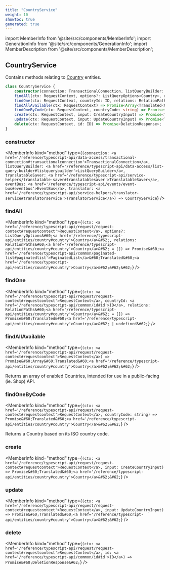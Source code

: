 ```yaml
---
title: "CountryService"
weight: 10
showtoc: true
generated: true
---
```

<!-- This file was generated from the Vendure source. Do not modify. Instead, re-run the "docs:build" script -->
import MemberInfo from '@site/src/components/MemberInfo';
import GenerationInfo from '@site/src/components/GenerationInfo';
import MemberDescription from '@site/src/components/MemberDescription';


## CountryService

<GenerationInfo sourceFile="packages/core/src/service/services/country.service.ts" sourceLine="33" packageName="@vendure/core" />

Contains methods relating to <a href='/reference/typescript-api/entities/country#country'>Country</a> entities.

```ts title="Signature"
class CountryService {
    constructor(connection: TransactionalConnection, listQueryBuilder: ListQueryBuilder, translatableSaver: TranslatableSaver, eventBus: EventBus, translator: TranslatorService)
    findAll(ctx: RequestContext, options?: ListQueryOptions<Country>, relations: RelationPaths<Country> = []) => Promise<PaginatedList<Translated<Country>>>;
    findOne(ctx: RequestContext, countryId: ID, relations: RelationPaths<Country> = []) => Promise<Translated<Country> | undefined>;
    findAllAvailable(ctx: RequestContext) => Promise<Array<Translated<Country>>>;
    findOneByCode(ctx: RequestContext, countryCode: string) => Promise<Translated<Country>>;
    create(ctx: RequestContext, input: CreateCountryInput) => Promise<Translated<Country>>;
    update(ctx: RequestContext, input: UpdateCountryInput) => Promise<Translated<Country>>;
    delete(ctx: RequestContext, id: ID) => Promise<DeletionResponse>;
}
```

<div className="members-wrapper">

### constructor

<MemberInfo kind="method" type={`(connection: <a href='/reference/typescript-api/data-access/transactional-connection#transactionalconnection'>TransactionalConnection</a>, listQueryBuilder: <a href='/reference/typescript-api/data-access/list-query-builder#listquerybuilder'>ListQueryBuilder</a>, translatableSaver: <a href='/reference/typescript-api/service-helpers/translatable-saver#translatablesaver'>TranslatableSaver</a>, eventBus: <a href='/reference/typescript-api/events/event-bus#eventbus'>EventBus</a>, translator: <a href='/reference/typescript-api/service-helpers/translator-service#translatorservice'>TranslatorService</a>) => CountryService`}   />


### findAll

<MemberInfo kind="method" type={`(ctx: <a href='/reference/typescript-api/request/request-context#requestcontext'>RequestContext</a>, options?: ListQueryOptions&#60;<a href='/reference/typescript-api/entities/country#country'>Country</a>&#62;, relations: RelationPaths&#60;<a href='/reference/typescript-api/entities/country#country'>Country</a>&#62; = []) => Promise&#60;<a href='/reference/typescript-api/common/paginated-list#paginatedlist'>PaginatedList</a>&#60;Translated&#60;<a href='/reference/typescript-api/entities/country#country'>Country</a>&#62;&#62;&#62;`}   />


### findOne

<MemberInfo kind="method" type={`(ctx: <a href='/reference/typescript-api/request/request-context#requestcontext'>RequestContext</a>, countryId: <a href='/reference/typescript-api/common/id#id'>ID</a>, relations: RelationPaths&#60;<a href='/reference/typescript-api/entities/country#country'>Country</a>&#62; = []) => Promise&#60;Translated&#60;<a href='/reference/typescript-api/entities/country#country'>Country</a>&#62; | undefined&#62;`}   />


### findAllAvailable

<MemberInfo kind="method" type={`(ctx: <a href='/reference/typescript-api/request/request-context#requestcontext'>RequestContext</a>) => Promise&#60;Array&#60;Translated&#60;<a href='/reference/typescript-api/entities/country#country'>Country</a>&#62;&#62;&#62;`}   />

Returns an array of enabled Countries, intended for use in a public-facing (ie. Shop) API.
### findOneByCode

<MemberInfo kind="method" type={`(ctx: <a href='/reference/typescript-api/request/request-context#requestcontext'>RequestContext</a>, countryCode: string) => Promise&#60;Translated&#60;<a href='/reference/typescript-api/entities/country#country'>Country</a>&#62;&#62;`}   />

Returns a Country based on its ISO country code.
### create

<MemberInfo kind="method" type={`(ctx: <a href='/reference/typescript-api/request/request-context#requestcontext'>RequestContext</a>, input: CreateCountryInput) => Promise&#60;Translated&#60;<a href='/reference/typescript-api/entities/country#country'>Country</a>&#62;&#62;`}   />


### update

<MemberInfo kind="method" type={`(ctx: <a href='/reference/typescript-api/request/request-context#requestcontext'>RequestContext</a>, input: UpdateCountryInput) => Promise&#60;Translated&#60;<a href='/reference/typescript-api/entities/country#country'>Country</a>&#62;&#62;`}   />


### delete

<MemberInfo kind="method" type={`(ctx: <a href='/reference/typescript-api/request/request-context#requestcontext'>RequestContext</a>, id: <a href='/reference/typescript-api/common/id#id'>ID</a>) => Promise&#60;DeletionResponse&#62;`}   />




</div>
